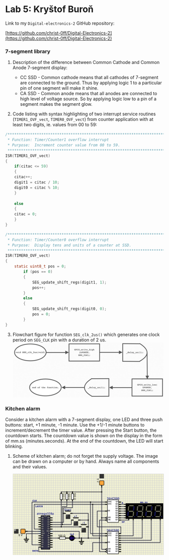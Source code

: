 # Lab 5: Kryštof Buroň

Link to my `Digital-electronics-2` GitHub repository:

   [https://github.com/christ-0ff/Digital-Electronics-2](https://github.com/christ-0ff/Digital-Electronics-2)


### 7-segment library

1. Description of the difference between Common Cathode and Common Anode 7-segment display:
   * CC SSD - Common cathode means that all cathodes of 7-segment are connected to the ground. Thus by applying logic 1 to a particular pin of one segment will make it shine.
   * CA SSD - Common anode means that all anodes are connected to high level of voltage source. So by applying logic low to a pin of a segment makes the segment glow. 

2. Code listing with syntax highlighting of two interrupt service routines (`TIMER1_OVF_vect`, `TIMER0_OVF_vect`) from counter application with at least two digits, ie. values from 00 to 59:

```c
/**********************************************************************
 * Function: Timer/Counter1 overflow interrupt
 * Purpose:  Increment counter value from 00 to 59.
 **********************************************************************/
ISR(TIMER1_OVF_vect)
{
    if(citac <= 59)
    {
    citac++;    
    digit1 = citac / 10;
    digit0 = citac % 10;
    }
    
    else
    {
    citac = 0;
    }
}
```

```c
/**********************************************************************
 * Function: Timer/Counter0 overflow interrupt
 * Purpose:  Display tens and units of a counter at SSD.
 **********************************************************************/
ISR(TIMER0_OVF_vect)
{
    static uint8_t pos = 0;
        if (pos == 0)
        {
            SEG_update_shift_regs(digit1, 1);
            pos++;
        }
        else
        { 
            SEG_update_shift_regs(digit0, 0);
            pos = 0;      
        }
}
```

3. Flowchart figure for function `SEG_clk_2us()` which generates one clock period on `SEG_CLK` pin with a duration of 2&nbsp;us.
   ![flowchart_figure](images/SEG_clk.png)


### Kitchen alarm

Consider a kitchen alarm with a 7-segment display, one LED and three push buttons: start, +1 minute, -1 minute. Use the +1/-1 minute buttons to increment/decrement the timer value. After pressing the Start button, the countdown starts. The countdown value is shown on the display in the form of mm.ss (minutes.seconds). At the end of the countdown, the LED will start blinking.

1. Scheme of kitchen alarm; do not forget the supply voltage. The image can be drawn on a computer or by hand. Always name all components and their values.

   ![kitchen_scheme](images/kitchen_scheme.png)
